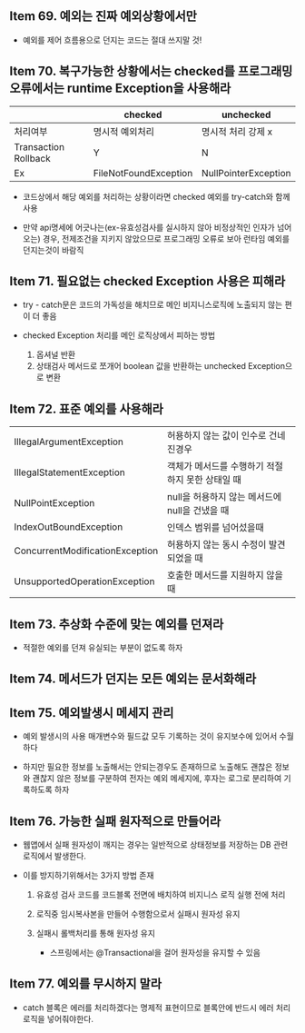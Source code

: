 ## Item 69. 예외는 진짜 예외상황에서만

- 예외를 제어 흐름용으로 던지는 코드는 절대 쓰지말 것!

## Item 70. 복구가능한 상황에서는 checked를 프로그래밍 오류에서는 runtime Exception을 사용해라

||checked| unchecked  |
|--|--|--|
|처리여부| 명시적 예외처리 | 명시적 처리 강제 x |
|Transaction Rollback| Y | N |
|Ex| FileNotFoundException | NullPointerException |

- 코드상에서 해당 예외를 처리하는 상황이라면 checked 예외를 try-catch와 함께 사용

- 만약 api명세에 어긋나는(ex-유효성검사를 실시하지 않아 비정상적인 인자가 넘어오는) 경우, 전제조건을 지키지 않았으므로 프로그래밍 오류로 보아 런타임 예외를 던지는것이 바람직

## Item 71. 필요없는 checked Exception 사용은 피해라

- try - catch문은 코드의 가독성을 해치므로 메인 비지니스로직에 노출되지 않는 편이 더 좋음

- checked Exception 처리를 메인 로직상에서 피하는 방법
	1. 옵셔널 반환
	2. 상태검사 메서드로 쪼개어 boolean 값을 반환하는 unchecked Exception으로 변환


## Item 72. 표준 예외를 사용해라

|  |  |
|--|--|
|IllegalArgumentException  | 허용하지 않는 값이 인수로 건네진경우 |
| IllegalStatementException | 객체가 메서드를 수행하기 적절하지 못한 상태일 때 |
| NullPointException | null을 허용하지 않는 메서드에 null을 건냈을 때 |
| IndexOutBoundException | 인덱스 범위를 넘어섰을때 |
|ConcurrentModificationException|허용하지 않는 동시 수정이 발견되었을 때|
|UnsupportedOperationException|호출한 메서드를 지원하지 않을 때|



## Item 73. 추상화 수준에 맞는 예외를 던져라

- 적절한 예외를 던져 유실되는 부분이 없도록 하자

## Item 74. 메서드가 던지는 모든 예외는 문서화해라
## Item 75. 예외발생시 메세지 관리

- 예외 발생시의 사용 매개변수와 필드값 모두 기록하는 것이 유지보수에 있어서 수월하다

- 하지만 필요한 정보를 노출해서는 안되는경우도 존재하므로 노출해도 괜찮은 정보와 괜찮지 않은 정보를 구분하여 전자는 예외 메세지에, 후자는 로그로 분리하여 기록하도록 하자

## Item 76. 가능한 실패 원자적으로 만들어라

- 웹앱에서 실패 원자성이 깨지는 경우는 일반적으로 상태정보를 저장하는 DB 관련 로직에서 발생한다.

- 이를 방지하기위해서는 3가지 방법 존재

  1. 유효성 검사 코드를 코드블록 전면에 배치하여 비지니스 로직 실행 전에 처리

  2. 로직중 임시복사본을 만들어 수행함으로서 실패시 원자성 유지

  3. 실패시 롤백처리를 통해 원자성 유지
	  - 스프링에서는 @Transactional을 걸어 원자성을 유지할 수 있음
## Item 77. 예외를 무시하지 말라

- catch 블록은 에러를 처리하겠다는 명제적 표현이므로 블록안에 반드시 에러 처리 로직을 넣어줘야한다.

